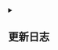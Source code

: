 <details>
    <summary><h2>更新日志</h2></summary>

- v0.1.9

  - 修复群文件不能检测(少写一个字母qwq)
  - 增加功能开关指令：event状态/event配置 
- v0.1.7
  - 新增所有功能开关[#issue5](https://github.com/Reversedeer/nonebot_plugin_eventmonitor/issues/9
  - 增加权限控制
  - 修复潜在的bug
- v0.1.6
  - 修复bug
- v0.1.5
  - 优化配置文件 [#issue4](https://github.com/Reversedeer/nonebot_plugin_eventmonitor/issues/6
  - 删除冗余代码
  - 修复获取superusers数值bug
- v0.1.3
  - 修复配置文件bug
- v0.1.2
  - 增加了戳一戳的文案

  - 修改一些bug
- v0.1.1

  - 好像改了什么..忘了...
- v0.1.0
  - 抛弃原有的配置模式
  - 给戳一戳加了cd（本人觉得功能鸡肋）
  - 修复管理员变动时API报错问题[#issue1](https://github.com/Reversedeer/nonebot_plugin_eventmonitor/issues/1)
- v0.0.6
  - 修复了大量的bug
  </details>
